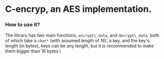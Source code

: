 # C-encryp, an AES implementation.

### How to use it?
The library has two main functions, ```encrypt\_data```, and ```decrypt\_data```, both of which take a ```char*``` (with assumed length of 16), a key, and the key's length (in bytes), keys can be any length, but it is recommended to make them bigger than 16 bytes.\
